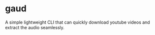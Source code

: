 # gaud
A simple lightweight CLI that can quickly download youtube videos and extract the audio seamlessly. 
